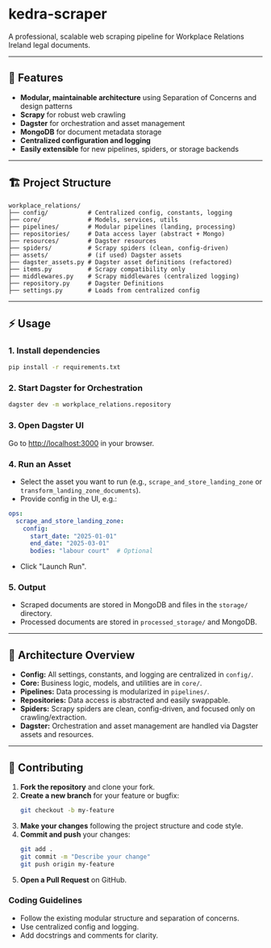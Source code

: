 # kedra-scraper

A professional, scalable web scraping pipeline for Workplace Relations Ireland legal documents.

---

## 🚀 Features
- **Modular, maintainable architecture** using Separation of Concerns and design patterns
- **Scrapy** for robust web crawling
- **Dagster** for orchestration and asset management
- **MongoDB** for document metadata storage
- **Centralized configuration and logging**
- **Easily extensible** for new pipelines, spiders, or storage backends

---

## 🏗️ Project Structure

```
workplace_relations/
├── config/           # Centralized config, constants, logging
├── core/             # Models, services, utils
├── pipelines/        # Modular pipelines (landing, processing)
├── repositories/     # Data access layer (abstract + Mongo)
├── resources/        # Dagster resources
├── spiders/          # Scrapy spiders (clean, config-driven)
├── assets/           # (if used) Dagster assets
├── dagster_assets.py # Dagster asset definitions (refactored)
├── items.py          # Scrapy compatibility only
├── middlewares.py    # Scrapy middlewares (centralized logging)
├── repository.py     # Dagster Definitions
├── settings.py       # Loads from centralized config
```

---

## ⚡ Usage

### 1. Install dependencies
```bash
pip install -r requirements.txt
```

### 2. Start Dagster for Orchestration
```bash
dagster dev -m workplace_relations.repository
```

### 3. Open Dagster UI
Go to [http://localhost:3000](http://localhost:3000) in your browser.

### 4. Run an Asset
- Select the asset you want to run (e.g., `scrape_and_store_landing_zone` or `transform_landing_zone_documents`).
- Provide config in the UI, e.g.:

```yaml
ops:
  scrape_and_store_landing_zone:
    config:
      start_date: "2025-01-01"
      end_date: "2025-03-01"
      bodies: "labour court"  # Optional
```

- Click "Launch Run".

### 5. Output
- Scraped documents are stored in MongoDB and files in the `storage/` directory.
- Processed documents are stored in `processed_storage/` and MongoDB.

---

## 🧩 Architecture Overview
- **Config:** All settings, constants, and logging are centralized in `config/`.
- **Core:** Business logic, models, and utilities are in `core/`.
- **Pipelines:** Data processing is modularized in `pipelines/`.
- **Repositories:** Data access is abstracted and easily swappable.
- **Spiders:** Scrapy spiders are clean, config-driven, and focused only on crawling/extraction.
- **Dagster:** Orchestration and asset management are handled via Dagster assets and resources.

---

## 🤝 Contributing

1. **Fork the repository** and clone your fork.
2. **Create a new branch** for your feature or bugfix:
   ```bash
   git checkout -b my-feature
   ```
3. **Make your changes** following the project structure and code style.
5. **Commit and push** your changes:
   ```bash
   git add .
   git commit -m "Describe your change"
   git push origin my-feature
   ```
6. **Open a Pull Request** on GitHub.

### Coding Guidelines
- Follow the existing modular structure and separation of concerns.
- Use centralized config and logging.
- Add docstrings and comments for clarity.
